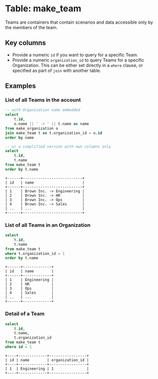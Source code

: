 # Table: make_team

Teams are containers that contain scenarios and data accessible only by the members of the team.

## Key columns
- Provide a numeric `id` if you want to query for a specific Team.
- Provide a numeric `organization_id` to query Teams for a specific Organization. This can be either set directly in a `where` clause, or specified as part of `join` with another table. 

## Examples

### List of all Teams in the account

```sql
-- with Organization name embedded
select
    t.id,
    o.name || ' -> ' || t.name as name
from make_organization o
join make_team t on t.organization_id = o.id
order by name

-- or a simplified version with own columns only
select
    t.id,
    t.name
from make_team t
order by t.name
```

```
+------+---------------------------+
| id   | name                      |
+------+---------------------------+
| 1    | Brown Inc. -> Engineering |
| 2    | Brown Inc. -> HR          |
| 3    | Brown Inc. -> Ops         |
| 4    | Brown Inc. -> Sales       |
| ..   | ...                       |
+------+---------------------------+
```

### List of all Teams in an Organization

```sql
select
    t.id,
    t.name
from make_team t
where t.organization_id = 1
order by t.name
```

```
+------+-------------+
| id   | name        |
+------+-------------+
| 1    | Engineering |
| 2    | HR          |
| 3    | Ops         |
| 4    | Sales       |
| ..   | ...         |
+------+-------------+
```

### Detail of a Team

```sql
select
    t.id,
    t.name,
    t.organization_id
from make_team t
where id = 1
```

```
+----+-------------+-----------------+
| id | name        | organization_id |
+----+-------------+-----------------+
| 1  | Engineering | 1               |
+----+-------------+-----------------+
```
